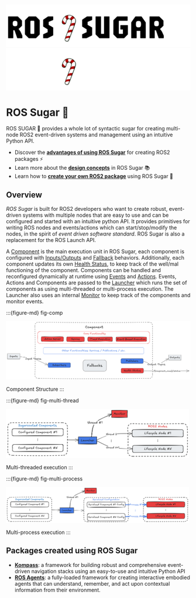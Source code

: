 <div>
  <img src="_static/ROS_SUGAR_LIGHT.png" class="only-light" />
  <img src="_static/ROS_SUGAR_DARK.png" class="only-dark" />
</div>

# ROS Sugar 🍬

ROS SUGAR 🍬 provides a whole lot of syntactic sugar for creating multi-node ROS2 event-driven systems and management using an intuitive Python API.

- Discover the [**advantages of using ROS Sugar**](why.md) for creating ROS2 packages ⚡
- Learn more about the [**design concepts**](design/index.md) in ROS Sugar 📚
- Learn how to [**create your own ROS2 package**](advanced/use.md) using ROS Sugar 🚀

## Overview

_ROS Sugar_ is built for ROS2 developers who want to create robust, event-driven systems with multiple nodes that are easy to use and can be configured and started with an intuitive python API. It provides primitives for writing ROS nodes and events/actions which can start/stop/modify the nodes, in the spirit of _event driven software standard_. ROS Sugar is also a replacement for the ROS Launch API.

A [Component](./design/component.md) is the main execution unit in ROS Sugar, each component is configured with [Inputs/Outputs](./design/topics.md) and [Fallback](./design/fallbacks.md) behaviors. Additionally, each component updates its own [Health Status](./design/status.md), to keep track of the well/mal functioning of the component. Components can be handled and reconfigured dynamically at runtime using [Events](./design/events.md) and [Actions](./design/actions.md). Events, Actions and Components are passed to the [Launcher](./design/launcher.md) which runs the set of components as using multi-threaded or multi-process execution. The Launcher also uses an internal [Monitor](./design/monitor.md) to keep track of the components and monitor events.

:::{figure-md} fig-comp

<img src="_static/images/diagrams/component_light.png" alt="Base Component" width="700px">

Component Structure
:::

:::{figure-md} fig-multi-thread

<img src="_static/images/diagrams/multi_threaded_light.png" alt="Multi-threaded execution" width="500px">

Multi-threaded execution
:::

:::{figure-md} fig-multi-process

<img src="_static/images/diagrams/multi_process_light.png" alt="Multi-process execution" width="500px">

Multi-process execution
:::

## Packages created using ROS Sugar

- [**Kompass**](https://automatikarobotics.com/kompass/): a framework for building robust and comprehensive event-driven navigation stacks using an easy-to-use and intuitive Python API
- [**ROS Agents**](https://automatika-robotics.github.io/ros-agents/): a fully-loaded framework for creating interactive embodied agents that can understand, remember, and act upon contextual information from their environment.
